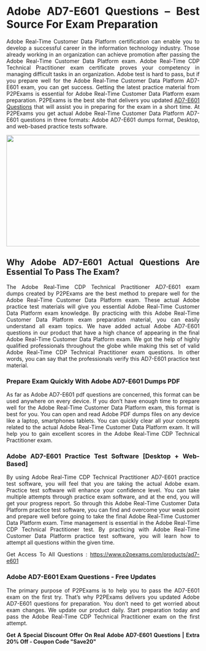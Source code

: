 <h1 style="text-align: justify;">Adobe AD7-E601 Questions &ndash; Best Source For Exam Preparation</h1>

<p style="text-align: justify;">Adobe Real-Time Customer Data Platform certification can enable you to develop a successful career in the information technology industry. Those already working in an organization can achieve promotion after passing the Adobe Real-Time Customer Data Platform exam. Adobe Real-Time CDP Technical Practitioner exam certificate proves your competency in managing difficult tasks in an organization. Adobe test is hard to pass, but if you prepare well for the Adobe Real-Time Customer Data Platform AD7-E601 exam, you can get success. Getting the latest practice material from P2PExams is essential for Adobe Real-Time Customer Data Platform exam preparation. P2PExams is the best site that delivers you updated <a href="https://www.p2pexams.com/adobe/pdf/ad7-e601">AD7-E601 Questions</a> that will assist you in preparing for the exam in a short time. At P2PExams you get actual Adobe Real-Time Customer Data Platform AD7-E601 questions in three formats: Adobe AD7-E601 dumps format, Desktop, and web-based practice tests software.</p>

<p style="text-align: center;"><a href="https://www.p2pexams.com/products/ad7-e601"><img alt="" src="https://i.ibb.co/94hqh3B/ec216b152313931-631b8eaf13085.jpg" style="width: 700px; height: 290px;" /></a></p>

<h2 style="text-align: justify;">Why Adobe AD7-E601 Actual Questions Are Essential To Pass The Exam?</h2>

<p style="text-align: justify;">The Adobe Real-Time CDP Technical Practitioner AD7-E601 exam dumps&nbsp;created by P2PExams are the best method to prepare well for the Adobe Real-Time Customer Data Platform exam. These actual Adobe practice test materials will give you essential Adobe Real-Time Customer Data Platform exam knowledge. By practicing with this Adobe Real-Time Customer Data Platform exam preparation material, you can easily understand all exam topics. We have added actual Adobe AD7-E601 questions&nbsp;in our product that have a high chance of appearing in the final Adobe Real-Time Customer Data Platform exam. We got the help of highly qualified professionals throughout the globe while making this set of valid Adobe Real-Time CDP Technical Practitioner exam questions. In other words, you can say that the professionals verify this AD7-E601 practice test material.</p>

<h3 style="text-align: justify;">Prepare Exam Quickly With Adobe AD7-E601 Dumps PDF</h3>

<p style="text-align: justify;">As far as Adobe AD7-E601 pdf questions are concerned, this format can be used anywhere on every device. If you don&rsquo;t have enough time to prepare well for the Adobe Real-Time Customer Data Platform exam, this format is best for you. You can open and read Adobe PDF dumps files on any device like a laptop, smartphones tablets. You can quickly clear all your concepts related to the actual Adobe Real-Time Customer Data Platform exam. It will help you to gain excellent scores in the Adobe Real-Time CDP Technical Practitioner exam.</p>

<h3 style="text-align: justify;">Adobe AD7-E601 Practice Test Software [Desktop + Web-Based]</h3>

<p style="text-align: justify;">By using Adobe Real-Time CDP Technical Practitioner AD7-E601 practice test software, you will feel that you are taking the actual Adobe exam. Practice test software will enhance your confidence level. You can take multiple attempts through practice exam software, and at the end, you will get your progress report. So through this Adobe Real-Time Customer Data Platform practice test software, you can find and overcome your weak point and prepare well before going to take the final Adobe Real-Time Customer Data Platform exam. Time management is essential in the Adobe Real-Time CDP Technical Practitioner test. By practicing with Adobe Real-Time Customer Data Platform&nbsp;practice test software, you will learn how to attempt all questions within the given time.</p>

<p style="text-align: justify;">Get Access To All Questions :&nbsp;<a href="https://www.p2pexams.com/products/ad7-e601">https://www.p2pexams.com/products/ad7-e601</a></p>

<h3 style="text-align: justify;">Adobe AD7-E601 Exam Questions - Free Updates&nbsp;</h3>

<p style="text-align: justify;">The primary purpose of P2PExams is to help you to pass the AD7-E601 exam on the first try. That&rsquo;s why P2PExams delivers you updated Adobe AD7-E601 questions for preparation. You don&rsquo;t need to get worried about exam changes. We update our product daily. Start preparation today and pass the Adobe Real-Time CDP Technical Practitioner exam on the first attempt.</p>

<p style="text-align: justify;"><strong>Get A Special Discount Offer On Real Adobe AD7-E601 Questions | Extra 20% Off - Coupon Code &quot;Save20&quot;</strong></p>

<p style="text-align: justify;">&nbsp;</p>
